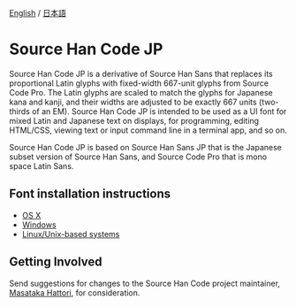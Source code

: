[English](https://github.com/adobe-fonts/source-han-code-jp/blob/release) / [日本語](README-JP.md)

# Source Han Code JP

Source Han Code JP is a derivative of Source Han Sans that replaces its proportional Latin glyphs with fixed-width 667-unit glyphs from Source Code Pro. The Latin glyphs are scaled to match the glyphs for Japanese kana and kanji, and their widths are adjusted to be exactly 667 units (two-thirds of an EM). Source Han Code JP is intended to be used as a UI font for mixed Latin and Japanese text on displays, for programming, editing HTML/CSS, viewing text or input command line in a terminal app, and so on.

Source Han Code JP is based on Source Han Sans JP that is the Japanese subset version of Source Han Sans, and Source Code Pro that is mono space Latin Sans.

## Font installation instructions

* [OS X](http://support.apple.com/kb/HT2509)
* [Windows](http://windows.microsoft.com/en-us/windows-vista/install-or-uninstall-fonts)
* [Linux/Unix-based systems](https://github.com/adobe-fonts/source-code-pro/issues/17#issuecomment-8967116)

## Getting Involved

Send suggestions for changes to the Source Han Code project maintainer, [Masataka Hattori](mailto:mhattori@adobe.com), for consideration.
